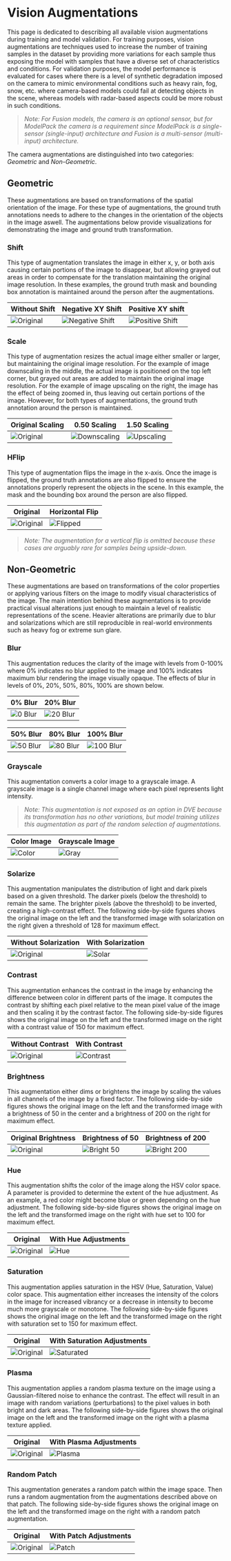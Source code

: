 # Vision Augmentations

This page is dedicated to describing all available vision augmentations during training and model validation. For training purposes, vision augmentations are techniques used to increase the number of training samples in the dataset by providing more variations for each sample thus exposing the model with samples that have a diverse set of characteristics and conditions. For validation purposes, the model performance is evaluated for cases where there is a level of synthetic degradation imposed on the camera to mimic environmental conditions such as heavy rain, fog, snow, etc. where camera-based models could fail at detecting objects in the scene, whereas models with radar-based aspects could be more robust in such conditions. 

> *Note:*
> *For Fusion models, the camera is an optional sensor, but for ModelPack the camera is a requirement since ModelPack is a single-sensor (single-input) architecture and Fusion is a multi-sensor (multi-input) architecture.*

The camera augmentations are distinguished into two categories: *Geometric* and *Non-Geometric*.

## Geometric

These augmentations are based on transformations of the spatial orientation of the image. For these type of augmentations, the ground truth annotations needs to adhere to the changes in the orientation of the objects in the image aswell. The augmentations below provide visualizations for demonstrating the image and ground truth transformation.

### Shift

This type of augmentation translates the image in either x, y, or both axis causing certain portions of the image to disappear, but allowing grayed out areas in order to compensate for the translation maintaining the original image resolution. In these examples, the ground truth mask and bounding box annotation is maintained around the person after the augmentations. 

| Without Shift               | Negative XY Shift           | Positive XY shift             |
|-----------------------------|-----------------------------|-------------------------------|
| ![Original](../assets/enterprise/augmentations/without_hflip.jpg) | ![Negative Shift](../assets/enterprise/augmentations/negative_xy_shift.jpg) | ![Positive Shift](../assets/enterprise/augmentations/positive_xy_shift.jpg) |

### Scale

This type of augmentation resizes the actual image either smaller or larger, but maintaining the original image resolution. For the example of image downscaling in the middle, the actual image is positioned on the top left corner, but grayed out areas are added to maintain the original image resolution. For the example of image upscaling on the right, the image has the effect of being zoomed in, thus leaving out certain portions of the image. However, for both types of augmentations, the ground truth annotation around the person is maintained.

| Original Scaling            | 0.50 Scaling                | 1.50 Scaling                  |
|-----------------------------|-----------------------------|-------------------------------|
| ![Original](../assets/enterprise/augmentations/without_hflip.jpg) | ![Downscaling](../assets/enterprise/augmentations/with_0.5_scaling.jpg) | ![Upscaling](../assets/enterprise/augmentations/with_1.5_scaling.jpg) |

### HFlip

This type of augmentation flips the image in the x-axis. Once the image is flipped, the ground truth annotations are also flipped to ensure the annotations properly represent the objects in the scene. In this example, the mask and the bounding box around the person are also flipped.

| Original                        | Horizontal Flip             |
|---------------------------------|-----------------------------|
| ![Original](../assets/enterprise/augmentations/without_hflip.jpg) | ![Flipped](../assets/enterprise/augmentations/with_hflip.jpg) |

> *Note:*
> *The augmentation for a vertical flip is omitted because these cases are arguably rare for samples being upside-down.*

## Non-Geometric

These augmentations are based on transformations of the color properties or applying various filters on the image to modify visual characteristics of the image. The main intention behind these augmentations is to provide practical visual alterations just enough to maintain a level of realistic representations of the scene. Heavier alterations are primarily due to blur and solarizations which are still reproducible in real-world environments such as heavy fog or extreme sun glare.

### Blur

This augmentation reduces the clarity of the image with levels from 0-100% where 0% indicates no blur applied to the image and 100% indicates maximum blur rendering the image visually opaque. The effects of blur in levels of 0%, 20%, 50%, 80%, 100% are shown below.

| 0% Blur                         | 20% Blur                    |
|---------------------------------|-----------------------------|
| ![0 Blur](../assets/enterprise/augmentations/original.jpg) | ![20 Blur](../assets/enterprise/augmentations/b20.jpg) |

| 50% Blur                    | 80% Blur                    | 100% Blur                     |
|-----------------------------|-----------------------------|-------------------------------|
| ![50 Blur](../assets/enterprise/augmentations/b50.jpg) | ![80 Blur](../assets/enterprise/augmentations/b80.jpg) | ![100 Blur](../assets/enterprise/augmentations/b100.jpg) |

### Grayscale

This augmentation converts a color image to a grayscale image. A grayscale image is a single channel image where each pixel represents light intensity. 

> *Note:*
> *This augmentation is not exposed as an option in DVE because its transformation has no other variations, but model training utilizes this augmentation as part of the random selection of augmentations.*

| Color Image                    | Grayscale Image               |
|--------------------------------|-------------------------------|
| ![Color](../assets/enterprise/augmentations/original.jpg) | ![Gray](../assets/enterprise/augmentations/gray.jpg) |

### Solarize

This augmentation manipulates the distribution of light and dark pixels based on a given threshold. The darker pixels (below the threshold) to remain the same. The brighter pixels (above the threshold) to be inverted, creating a high-contrast effect. The following side-by-side figures shows the original image on the left and the transformed image with solarization on the right given a threshold of 128 for maximum effect.

| Without Solarization           | With Solarization             |
|--------------------------------|-------------------------------|
| ![Original](../assets/enterprise/augmentations/original.jpg) | ![Solar](../assets/enterprise/augmentations/solarize_128.jpg) |

### Contrast

This augmentation enhances the contrast in the image by enhancing the difference between color in different parts of the image. It computes the contrast by shifting each pixel relative to the mean pixel value of the image and then scaling it by the contrast factor. The following side-by-side figures shows the original image on the left and the transformed image on the right with a contrast value of 150 for maximum effect.

| Without Contrast               | With Contrast                  |
|--------------------------------|--------------------------------|
| ![Original](../assets/enterprise/augmentations/original.jpg) | ![Contrast](../assets/enterprise/augmentations/contrast_150.jpg) |

### Brightness

This augmentation either dims or brightens the image by scaling the values in all channels of the image by a fixed factor. The following side-by-side figures shows the original image on the left and the transformed image with a brightness of 50 in the center and a brightness of 200 on the right for maximum effect.

| Original Brightness            | Brightness of 50                        | Brightness of 200                         |
|--------------------------------|-----------------------------------------|-------------------------------------------|
| ![Original](../assets/enterprise/augmentations/original.jpg) | ![Bright 50](../assets/enterprise/augmentations/brightness_50.jpg) | ![Bright 200](../assets/enterprise/augmentations/brightness_200.jpg) |

### Hue

This augmentation shifts the color of the image along the HSV color space. A parameter is provided to determine the extent of the hue adjustment. As an example, a red color might become blue or green depending on the hue adjustment. The following side-by-side figures shows the original image on the left and the transformed image on the right with hue set to 100 for maximum effect.

| Original                       | With Hue Adjustments             |
|--------------------------------|----------------------------------|
| ![Original](../assets/enterprise/augmentations/original.jpg) | ![Hue](../assets/enterprise/augmentations/hue_100.jpg)      |

### Saturation

This augmentation applies saturation in the HSV (Hue, Saturation, Value) color space. This augmentation either increases the intensity of the colors in the image for increased vibrancy or a decrease in intensity to become much more grayscale or monotone. The following side-by-side figures shows the original image on the left and the transformed image on the right with saturation set to 150 for maximum effect.

| Original                       | With Saturation Adjustments              |
|--------------------------------|------------------------------------------|
| ![Original](../assets/enterprise/augmentations/original.jpg) | ![Saturated](../assets/enterprise/augmentations/saturation_150.jpg) |

### Plasma

This augmentation applies a random plasma texture on the image using a Gaussian-filtered noise to enhance the contrast. The effect will result in an image with random variations (perturbations) to the pixel values in both bright and dark areas. The following side-by-side figures shows the original image on the left and the transformed image on the right with a plasma texture applied. 

| Original                       | With Plasma Adjustments        |
|--------------------------------|-------------------------------|
| ![Original](../assets/enterprise/augmentations/original.jpg) | ![Plasma](../assets/enterprise/augmentations/plasma.jpg) |


### Random Patch

This augmentation generates a random patch within the image space. Then runs a random augmentation from the augmentations described above on that patch. The following side-by-side figures shows the original image on the left and the transformed image on the right with a random patch augmentation. 

| Original                       | With Patch Adjustments        |
|--------------------------------|-------------------------------|
| ![Original](../assets/enterprise/augmentations/original.jpg) | ![Patch](../assets/enterprise/augmentations/patched.jpg) |